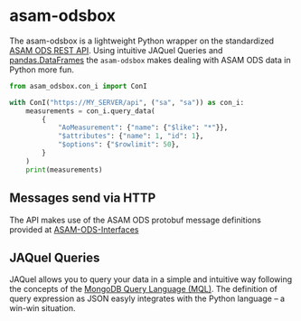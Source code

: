 # asam-odsbox

The asam-odsbox is a lightweight Python wrapper on the standardized [ASAM ODS REST API](https://www.asam.net/standards/detail/ods/wiki/).
Using intuitive JAQuel Queries and [pandas.DataFrames](https://pandas.pydata.org/) the `asam-odsbox` makes dealing with ASAM ODS
data in Python more fun.

``` python
from asam_odsbox.con_i import ConI

with ConI("https://MY_SERVER/api", ("sa", "sa")) as con_i:
    measurements = con_i.query_data(
        {
            "AoMeasurement": {"name": {"$like": "*"}},
            "$attributes": {"name": 1, "id": 1},
            "$options": {"$rowlimit": 50},
        }
    )
    print(measurements)
```

## Messages send via HTTP

The API makes use of the ASAM ODS protobuf message definitions provided at
[ASAM-ODS-Interfaces](https://github.com/asam-ev/ASAM-ODS-Interfaces)

## JAQuel Queries

JAQuel allows you to query your data in a simple and intuitive way following the concepts of the [MongoDB Query Language (MQL)](https://www.mongodb.com/). The definition of query expression as JSON easyly integrates with the Python language – a win-win situation.
